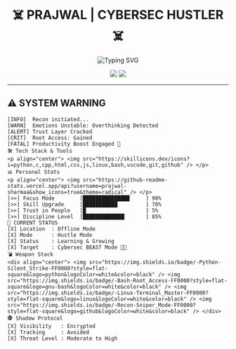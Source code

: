 <h1 align="center">☠️ PRAJWAL | CYBERSEC HUSTLER ☠️</h1>

<p align="center">
  <img src="https://readme-typing-svg.herokuapp.com?font=monospace&size=25&duration=3000&color=00FF00&center=true&vCenter=true&lines=Cybersecurity+Apprentice;Ethical+Hacking+in+Progress;Recon+Specialist+🕵️;Prajwal+Beast+Mode+ON" alt="Typing SVG" />
</p>

<div align="center">
  <a href="https://instagram.com/sincryptprajwal"><img src="https://img.shields.io/badge/Instagram-E4405F?style=for-the-badge&logo=instagram&logoColor=red&color=black" /></a>
  <a href="https://t.me/sincryptprajwal"><img src="https://img.shields.io/badge/Telegram-2CA5E0?style=for-the-badge&logo=telegram&logoColor=red&color=black" /></a>
</div>

---

## ⚠️ SYSTEM WARNING

```text
[INFO]  Recon initiated...
[WARN]  Emotions Unstable: Overthinking Detected
[ALERT] Trust Layer Cracked
[CRIT]  Root Access: Gained
[FATAL] Productivity Boost Engaged 💪
🛠 Tech Stack & Tools
<p align="center"> <img src="https://skillicons.dev/icons?i=python,c,cpp,html,css,js,linux,bash,vscode,git,github" /> </p>
📊 Personal Stats
<p align="center"> <img src="https://github-readme-stats.vercel.app/api?username=prajwal-sharmaa&show_icons=true&theme=radical" /> </p>
[>>] Focus Mode        [██████████████▉     ] 90%
[>>] Skill Upgrade     [███████████         ] 70%
[>>] Trust in People   [█                   ] 5%
[>>] Discipline Level  [█████████████▎      ] 85%
🔐 CURRENT STATUS
[X] Location  : Offline Mode
[X] Mode      : Hustle Mode
[X] Status    : Learning & Growing
[X] Target    : Cybersec BEAST Mode 💪🏽
💣 Weapon Stack
<div align="center"> <img src="https://img.shields.io/badge/-Python-Silent_Strike-FF0000?style=flat-square&logo=python&logoColor=white&color=black" /> <img src="https://img.shields.io/badge/-Bash-Root_Access-FF0000?style=flat-square&logo=gnu-bash&logoColor=white&color=black" /> <img src="https://img.shields.io/badge/-Linux-Terminal_Master-FF0000?style=flat-square&logo=linux&logoColor=white&color=black" /> <img src="https://img.shields.io/badge/-Recon-Sniper_Mode-FF0000?style=flat-square&logo=github&logoColor=white&color=black" /> </div>
🕵️ Shadow Protocol
[X] Visibility   : Encrypted
[X] Tracking     : Avoided
[X] Threat Level : Moderate to High

